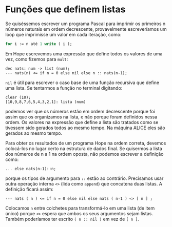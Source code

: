# Funções que definem listas

Se quiséssemos escrever um programa Pascal para imprimir os primeiros n números naturais em ordem decrescente, provavelmente escreveríamos um loop que imprimisse um valor em cada iteração, como:

```pascal
for i := n até 1 write ( i );
```
Em Hope escrevemos uma expressão que define todos os valores de uma vez, como fizemos para `mult`:

```hope
dec nats: num -> list (num);
--- nats(n) <= if n = 0 else nil else n :: nats(n-1);
```
`nil` é útil para escrever o caso base de uma função recursiva que define uma lista. Se tentarmos a função no terminal digitando:

```hope
clear (10);
[10,9,8,7,6,5,4,3,2,1]: lista (num)
```
podemos ver que os números estão em ordem decrescente porque foi assim que os organizamos na lista, e não porque foram definidos nessa ordem. Os valores na expressão que define a lista são tratados como se tivessem sido gerados todos ao mesmo tempo. Na máquina ALICE eles são gerados ao mesmo tempo.

Para obter os resultados de um programa Hope na ordem correta, devemos colocá-los no lugar certo na estrutura de dados final. Se quisermos a lista dos números de n a 1 na ordem oposta, não podemos escrever a definição como:

```hope
... else nats(n-1)::n;
```
porque os tipos de argumento para `::` estão ao contrário. Precisamos usar outra operação interna `<>` (lida como `append`) que concatena duas listas. A definição ficará assim:

```hope
--- nats ( n ) <= if n = 0 else nil else nats ( n-1 ) <> [ n ] ;
```
Colocamos `n` entre colchetes para transformá-lo em uma lista (de item único) porque `<>` espera que ambos os seus argumentos sejam listas. Também poderíamos ter escrito `( n :: nil )` em vez de `[ n ]`.
